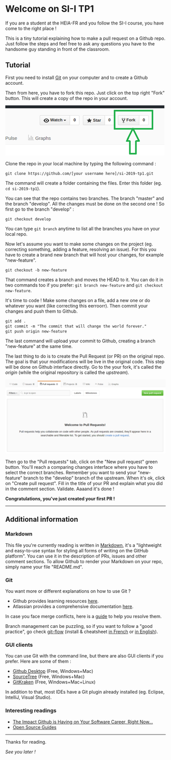 Welcome on SI-I TP1
===================

If you are a student at the HEIA-FR and you follow the SI-I course, you have come to the right place !

This is a tiny tutorial explaining how to make a pull request on a Github repo. Just follow the steps and feel free to ask any questions you have to the handsome guy standing in front of the classroom.


Tutorial
--------

First you need to install [Git](https://git-scm.com/) on your computer and to create a Github account.

Then from here, you have to fork this repo. Just click on the top right "Fork" button. This will create a copy of the repo in your account.

![Fork by clicking here](img/fork.png)

Clone the repo in your local machine by typing the following command : 

    git clone https://github.com/[your username here]/si-2019-tp1.git

The command will create a folder containing the files. Enter this folder (eg. `cd si-2019-tp1`).

You can see that the repo contains two branches. The branch "master" and the branch "develop". All the changes must be done on the second one ! So first go to the branch "develop" :

    git checkout develop

You can type `git branch` anytime to list all the branches you have on your local repo.

Now let's assume you want to make some changes on the project (eg. correcting something, adding a feature, resolving an issue). For this you have to create a brand new branch that will host your changes, for example "new-feature".

    git checkout -b new-feature

That command creates a branch and moves the HEAD to it. You can do it in two commands too if you prefer: `git branch new-feature` and `git checkout new-feature`.

It's time to code ! Make some changes on a file, add a new one or do whatever you want (like correcting this eerroorr). Then commit your changes and push them to Github.

    git add .
    git commit -m "The commit that will change the world forever."
    git push origin new-feature

The last command will upload your commit to Github, creating a branch "new-feature" at the same time.

The last thing to do is to create the Pull Request (or PR) on the original repo. The goal is that your modifications will be live in the original code. This step will be done on Github interface directly. Go to the your fork, it's called the *origin* (while the original repository is called the *upstream*).

![The PR interface](img/pr.png)

Then go to the "Pull requests" tab, click on the "New pull request" green button. You'll reach a comparing changes interface where you have to select the correct branches. Remember you want to send your "new-feature" branch to the "develop" branch of the upstream. When it's ok, click on "Create pull request". Fill in the title of your PR and explain what you did in the comment section. Validate. Aaaand it's done !

**Congratulations, you've just created your first PR !**


------

Additional information
----------------------

### Markdown

This file you're currently reading is written in [Markdown](https://guides.github.com/features/mastering-markdown), it's a "lightweight and easy-to-use syntax for styling all forms of writing on the GitHub platform". You can use it in the description of PRs, issues and other comment sections. To allow Github to render your Markdown on your repo, simply name your file "README.md".

### Git

You want more or different explanations on how to use Git ?

- Github provides learning resources [here](https://help.github.com/categories/bootcamp/).
- Atlassian provides a comprehensive documentation [here](https://www.atlassian.com/git/tutorials/setting-up-a-repository).

In case you face merge conflicts, here is a [guide](https://git-scm.com/book/en/v2/Git-Tools-Advanced-Merging#Merge-Conflicts) to help you resolve them.

Branch management can be puzzling, so if you want to follow a "good practice", go check [git-flow](http://nvie.com/posts/a-successful-git-branching-model/) (install & cheatsheet [in French](http://danielkummer.github.io/git-flow-cheatsheet/index.fr_FR.html) or [in English](http://danielkummer.github.io/git-flow-cheatsheet/index.html)).

### GUI clients

You can use Git with the command line, but there are also GUI clients if you prefer. Here are some of them :

- [Github Desktop](https://desktop.github.com/) (Free, Windows+Mac)
- [SourceTree](https://www.sourcetreeapp.com/) (Free, Windows+Mac)
- [GitKraken](https://www.gitkraken.com/git-client) (Free, Windows+Mac+Linux)

In addition to that, most IDEs have a Git plugin already installed (eg. Eclipse, IntelliJ, Visual Studio).

### Interesting readings

- [The Impact Github is Having on Your Software Career, Right Now...](https://medium.com/@sitapati/the-impact-github-is-having-on-your-software-career-right-now-6ce536ec0b50)
- [Open Source Guides](https://opensource.guide/)

------

Thanks for reading. 

*See you later !*
